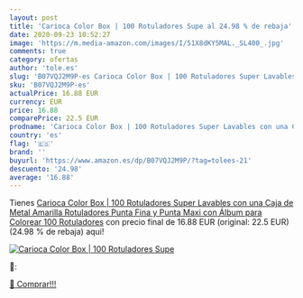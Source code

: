 ```yaml
---
layout: post
title: 'Carioca Color Box | 100 Rotuladores Supe al 24.98 % de rebaja'
date: 2020-09-23 10:52:27
image: 'https://m.media-amazon.com/images/I/51X8dKY5MAL._SL400_.jpg'
comments: true
category: ofertas
author: 'tole.es'
slug: 'B07VQJ2M9P-es Carioca Color Box | 100 Rotuladores Super Lavables con una...'
sku: 'B07VQJ2M9P-es'
actualPrice: 16.88 EUR
currency: EUR
price: 16.88
comparePrice: 22.5 EUR
prodname: 'Carioca Color Box | 100 Rotuladores Super Lavables con una Caja de Metal Amarilla  Rotuladores Punta Fina y Punta Maxi con Álbum para Colorear  100 Rotuladores'
country: 'es'
flag: '🇪🇸'
brand: ''
buyurl: 'https://www.amazon.es/dp/B07VQJ2M9P/?tag=tolees-21'
descuento: '24.98'
average: '16.88'
---
```


Tienes [Carioca Color Box | 100 Rotuladores Super Lavables con una Caja de Metal Amarilla  Rotuladores Punta Fina y Punta Maxi con Álbum para Colorear  100 Rotuladores](https://www.amazon.es/dp/B07VQJ2M9P/?tag=tolees-21) con precio final de  16.88 EUR (original: 22.5 EUR) (24.98 %  de rebaja) aqui!

[![Carioca Color Box | 100 Rotuladores Supe](https://m.media-amazon.com/images/I/51X8dKY5MAL._SL400_.jpg)](https://www.amazon.es/dp/B07VQJ2M9P/?tag=tolees-21)

🔎:


[🛒 Comprar!!!](https://www.amazon.es/dp/B07VQJ2M9P/?tag=tolees-21)
